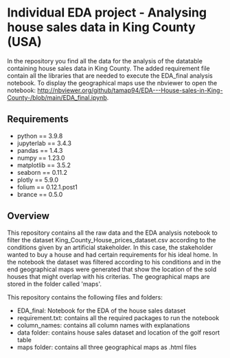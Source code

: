 # Individual EDA project - Analysing house sales data in King County (USA)

In the repository you find all the data for the analysis of the datatable containing house sales data in King County.
The added requirement file contain all the libraries that are needed to execute the EDA_final analysis notebook. To display the geographical maps use the nbviewer to open the notebook: http://nbviewer.org/github/tamap94/EDA---House-sales-in-King-County-/blob/main/EDA_final.ipynb. 

## Requirements

- python == 3.9.8 
- jupyterlab == 3.4.3
- pandas == 1.4.3
- numpy == 1.23.0
- matplotlib == 3.5.2
- seaborn == 0.11.2
- plotly == 5.9.0
- folium == 0.12.1.post1
- brance == 0.5.0

## Overview 

This repository contains all the raw data and the EDA analysis notebook to filter the dataset King_County_House_prices_dataset.csv according to the conditions given by an artificial stakeholder. 
In this case, the stakeholder wanted to buy a house and had certain requirements for his ideal home. In the notebook the dataset was filtered according to his conditions and in the end geographical maps were generated that show the location of the sold houses that might overlap with his criterias. The geographical maps are stored in the folder called 'maps'. 

This repository contains the following files and folders: 

- EDA_final: Notebook for the EDA of the house sales dataset 
- requirement.txt: contains all the required packages to run the notebook
- column_names: contains all column names with explanations 
- data folder: contains house sales dataset and location of the golf resort table
- maps folder: contains all three geographical maps as .html files 







